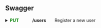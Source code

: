 ## Swagger ##

<details>
<summary>
<span style="color:#008000"><b>PUT</span>
&nbsp; &nbsp; &nbsp; &nbsp; &nbsp; &nbsp; /users</b>
&nbsp; &nbsp; &nbsp; Register a new user </summary>
<br>

**Parameters:** No parameters 

**Request Body:**
```
{ 
  "user": { 
    "email": "user518@testing.com", 
    "password": "Testing151!", 
    "username": "user518" 
  } 
} 
```

**Responses:** 

##### **Curl** #####

```
curl -X 'POST' \ 
  'http://localhost:3000/api/users' \ 
  -H 'accept: */*' \ 
  -H 'Content-Type: application/json' \ 
  -d '{ 
  "user": { 
    "email": "user518@testing.com", 
    "password": "Testing151!", 
    "username": "user518" 
  } 
}' 
```

##### **Request URL** #####

http://localhost:3000/api/users 

##### **Server response** #####

<table>
  <thead>
    <tr>
      <th>Code</th>
      <th>Details</th>
    </tr>
  </thead>
  <tbody>
    <tr>
      <th rowspan=4>200</th>
      <th>Response body</th>
    </tr>
    <tr>
      <td> {
      <br>
      &nbsp; &nbsp;
      "user": { 
      <br>
      &nbsp; &nbsp; &nbsp; &nbsp; &nbsp; &nbsp; &nbsp; &nbsp; &nbsp; &nbsp; 
      "email": "user518@testing.com",
      <br>
      &nbsp; &nbsp; &nbsp; &nbsp; &nbsp; &nbsp; &nbsp; &nbsp; &nbsp; &nbsp; 
      "username": "user518", 
      <br>
      &nbsp; &nbsp; &nbsp; &nbsp; &nbsp; &nbsp; &nbsp; &nbsp; &nbsp; &nbsp; 
      "token": "eyJhbGciOiJIUzI1NiIsInR5cCI6IkpXVCJ9.eyJpZCI6ImNsc3QxZDJ3czAwMDA2M3hiZTVsZHFsOHoiLCJpYXQiOjE3MDgzNTMxNjB9.qvYt8vvmA-Q6JCCjL0MSAvtw2iiO4Kmzna9ai6_BqxQ", 
      <br>
      &nbsp; &nbsp; &nbsp; &nbsp; &nbsp; &nbsp; &nbsp; &nbsp; &nbsp; &nbsp; 
      "bio": null,
      <br>
      &nbsp; &nbsp; &nbsp; &nbsp; &nbsp; &nbsp; &nbsp; &nbsp; &nbsp; &nbsp; 
      "image": "https://api.realworld.io/images/smiley-cyrus.jpeg" 
      <br>
      &nbsp; &nbsp;
      }
      <br>
      }
      </td>
    </tr>
    <tr>
      <th>Response headers</th>
    </tr>
    <tr>
      <td>content-type: application/json </td>
    </tr>
  </tbody>
</table>

##### **Responses** #####
<table>
  <thead>
    <tr>
      <th>Code</th>
      <th>Description</th>
      <th>Links</th>
    </tr>
  </thead>
  <tbody>
    <tr>
      <td>200</td>
      <td>User registered successfully</td>
      <td><em>No links</em></td>
    </tr>
    <tr>
  </tbody>
</table>
</details>

